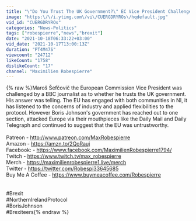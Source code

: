 ```yaml
---
title: "\"Do You Trust The UK Government?\" EC Vice President Challenged By Journalist!"
image: "https:\/\/i.ytimg.com\/vi\/CUERGDRYROs\/hqdefault.jpg"
vid_id: "CUERGDRYROs"
categories: "News-Politics"
tags: ["robespierre","news","brexit"]
date: "2021-10-18T06:33:22+03:00"
vid_date: "2021-10-17T13:00:13Z"
duration: "PT4M47S"
viewcount: "24712"
likeCount: "1758"
dislikeCount: "17"
channel: "Maximilien Robespierre"
---
```

{% raw %}Maroš Šefčovič the European Commission Vice President was challenged by a BBC journalist as to whether he trusts the UK government.  His answer was telling.  The EU has engaged with both communities in NI, it has listened to the concerns of industry and applied flexibilities to the protocol.  However Boris Johnson's government has reached out to one section, attacked Europe via their mouthpieces like the Daily Mail and Daily Telegraph and continued to suggest that the EU was untrustworthy. <br /><br />Patreon - <a rel="nofollow" target="blank" href="http://www.patreon.com/MaxRobespierre">http://www.patreon.com/MaxRobespierre</a><br />Amazon -  <a rel="nofollow" target="blank" href="https://amzn.to/2QoRauj">https://amzn.to/2QoRauj</a>  <br />Facebook: - <a rel="nofollow" target="blank" href="https://www.facebook.com/MaximilienRobespierre1794/">https://www.facebook.com/MaximilienRobespierre1794/</a><br />Twitch - <a rel="nofollow" target="blank" href="https://www.twitch.tv/max_robespierre">https://www.twitch.tv/max_robespierre</a><br />Merch - <a rel="nofollow" target="blank" href="https://maximilienrobespierre1.live/merch">https://maximilienrobespierre1.live/merch</a><br />Twitter - <a rel="nofollow" target="blank" href="https://twitter.com/Robespi33645685">https://twitter.com/Robespi33645685</a><br />Buy Me A Coffee - <a rel="nofollow" target="blank" href="https://www.buymeacoffee.com/Robespierre">https://www.buymeacoffee.com/Robespierre</a><br /><br /><br />#Brexit<br />#NorthernIrelandProtocol<br />#BorisJohnson<br />#Brexiteers{% endraw %}
